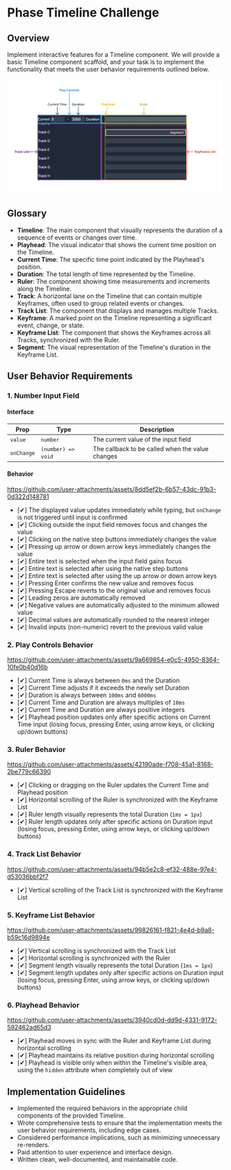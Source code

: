 # Phase Timeline Challenge

## Overview

Implement interactive features for a Timeline component. We will provide a basic Timeline component scaffold, and your task is to implement the functionality that meets the user behavior requirements outlined below.

![component-overview](./readme-assets/component-overview.jpg)

## Glossary

- **Timeline**: The main component that visually represents the duration of a sequence of events or changes over time.
- **Playhead**: The visual indicator that shows the current time position on the Timeline.
- **Current Time**: The specific time point indicated by the Playhead's position.
- **Duration**: The total length of time represented by the Timeline.
- **Ruler**: The component showing time measurements and increments along the Timeline.
- **Track**: A horizontal lane on the Timeline that can contain multiple Keyframes, often used to group related events or changes.
- **Track List**: The component that displays and manages multiple Tracks.
- **Keyframe**: A marked point on the Timeline representing a significant event, change, or state.
- **Keyframe List**: The component that shows the Keyframes across all Tracks, synchronized with the Ruler.
- **Segment**: The visual representation of the Timeline's duration in the Keyframe List.

## User Behavior Requirements

### 1. Number Input Field

#### Interface

| Prop       | Type               | Description                                      |
| ---------- | ------------------ | ------------------------------------------------ |
| `value`    | `number`           | The current value of the input field             |
| `onChange` | `(number) => void` | The callback to be called when the value changes |

#### Behavior

https://github.com/user-attachments/assets/8dd5ef2b-6b57-43dc-91b3-0d322d148781

- [✔] The displayed value updates immediately while typing, but `onChange` is not triggered until input is confirmed
- [✔] Clicking outside the input field removes focus and changes the value
- [✔] Clicking on the native step buttons immediately changes the value
- [✔] Pressing up arrow or down arrow keys immediately changes the value
- [✔] Entire text is selected when the input field gains focus
- [✔] Entire text is selected after using the native step buttons
- [✔] Entire text is selected after using the up arrow or down arrow keys
- [✔] Pressing Enter confirms the new value and removes focus
- [✔] Pressing Escape reverts to the original value and removes focus
- [✔] Leading zeros are automatically removed
- [✔] Negative values are automatically adjusted to the minimum allowed value
- [✔] Decimal values are automatically rounded to the nearest integer
- [✔] Invalid inputs (non-numeric) revert to the previous valid value

### 2. Play Controls Behavior

https://github.com/user-attachments/assets/9a669854-e0c5-4950-8364-10fe0b40d16b

- [✔] Current Time is always between `0ms` and the Duration
- [✔] Current Time adjusts if it exceeds the newly set Duration
- [✔] Duration is always between `100ms` and `6000ms`
- [✔] Current Time and Duration are always multiples of `10ms`
- [✔] Current Time and Duration are always positive integers
- [✔] Playhead position updates only after specific actions on Current Time input (losing focus, pressing Enter, using arrow keys, or clicking up/down buttons)

### 3. Ruler Behavior

https://github.com/user-attachments/assets/42190ade-f708-45a1-8168-2be779c66390

- [✔] Clicking or dragging on the Ruler updates the Current Time and Playhead position
- [✔] Horizontal scrolling of the Ruler is synchronized with the Keyframe List
- [✔] Ruler length visually represents the total Duration (`1ms = 1px`)
- [✔] Ruler length updates only after specific actions on Duration input (losing focus, pressing Enter, using arrow keys, or clicking up/down buttons)

### 4. Track List Behavior

https://github.com/user-attachments/assets/94b5e2c8-ef32-488e-97e4-d53036bbf2f7

- [✔] Vertical scrolling of the Track List is synchronized with the Keyframe List

### 5. Keyframe List Behavior

https://github.com/user-attachments/assets/99826161-f821-4e4d-b9a8-b59c16d9894e

- [✔] Vertical scrolling is synchronized with the Track List
- [✔] Horizontal scrolling is synchronized with the Ruler
- [✔] Segment length visually represents the total Duration (`1ms = 1px`)
- [✔] Segment length updates only after specific actions on Duration input (losing focus, pressing Enter, using arrow keys, or clicking up/down buttons)

### 6. Playhead Behavior

https://github.com/user-attachments/assets/3940cd0d-dd9d-4331-9172-592462ad65d3

- [✔] Playhead moves in sync with the Ruler and Keyframe List during horizontal scrolling
- [✔] Playhead maintains its relative position during horizontal scrolling
- [✔] Playhead is visible only when within the Timeline's visible area, using the `hidden` attribute when completely out of view

## Implementation Guidelines

- Implemented the required behaviors in the appropriate child components of the provided Timeline.
- Wrote comprehensive tests to ensure that the implementation meets the user behavior requirements, including edge cases.
- Considered performance implications, such as minimizing unnecessary re-renders.
- Paid attention to user experience and interface design.
- Written clean, well-documented, and maintainable code.

